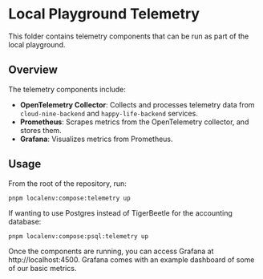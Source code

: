 # Local Playground Telemetry

This folder contains telemetry components that can be run as part of the local playground.

## Overview

The telemetry components include:

- **OpenTelemetry Collector**: Collects and processes telemetry data from `cloud-nine-backend` and `happy-life-backend` services.
- **Prometheus**: Scrapes metrics from the OpenTelemetry collector, and stores them.
- **Grafana**: Visualizes metrics from Prometheus.

## Usage

From the root of the repository, run:

```
pnpm localenv:compose:telemetry up
```

If wanting to use Postgres instead of TigerBeetle for the accounting database:

```
pnpm localenv:compose:psql:telemetry up
```

Once the components are running, you can access Grafana at http://localhost:4500. Grafana comes with an example dashboard of some of our basic metrics.
